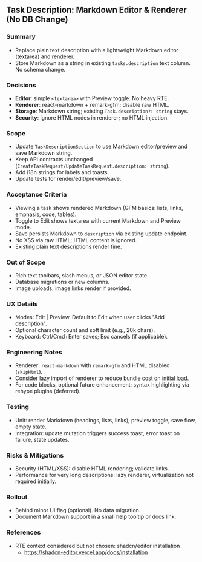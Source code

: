 ## Task Description: Markdown Editor & Renderer (No DB Change)

### Summary

- Replace plain text description with a lightweight Markdown editor (textarea) and renderer.
- Store Markdown as a string in existing `tasks.description` text column. No schema change.

### Decisions

- **Editor**: simple `<textarea>` with Preview toggle. No heavy RTE.
- **Renderer**: react-markdown + remark-gfm; disable raw HTML.
- **Storage**: Markdown string; existing `Task.description?: string` stays.
- **Security**: ignore HTML nodes in renderer; no HTML injection.

### Scope

- Update `TaskDescriptionSection` to use Markdown editor/preview and save Markdown string.
- Keep API contracts unchanged (`CreateTaskRequest/UpdateTaskRequest.description: string`).
- Add i18n strings for labels and toasts.
- Update tests for render/edit/preview/save.

### Acceptance Criteria

- Viewing a task shows rendered Markdown (GFM basics: lists, links, emphasis, code, tables).
- Toggle to Edit shows textarea with current Markdown and Preview mode.
- Save persists Markdown to `description` via existing update endpoint.
- No XSS via raw HTML; HTML content is ignored.
- Existing plain text descriptions render fine.

### Out of Scope

- Rich text toolbars, slash menus, or JSON editor state.
- Database migrations or new columns.
- Image uploads; image links render if provided.

### UX Details

- Modes: Edit | Preview. Default to Edit when user clicks "Add description".
- Optional character count and soft limit (e.g., 20k chars).
- Keyboard: Ctrl/Cmd+Enter saves; Esc cancels (if applicable).

### Engineering Notes

- Renderer: `react-markdown` with `remark-gfm` and HTML disabled (`skipHtml`).
- Consider lazy import of renderer to reduce bundle cost on initial load.
- For code blocks, optional future enhancement: syntax highlighting via rehype plugins (deferred).

### Testing

- Unit: render Markdown (headings, lists, links), preview toggle, save flow, empty state.
- Integration: update mutation triggers success toast, error toast on failure, state updates.

### Risks & Mitigations

- Security (HTML/XSS): disable HTML rendering; validate links.
- Performance for very long descriptions: lazy renderer, virtualization not required initially.

### Rollout

- Behind minor UI flag (optional). No data migration.
- Document Markdown support in a small help tooltip or docs link.

### References

- RTE context considered but not chosen: shadcn/editor installation
  - https://shadcn-editor.vercel.app/docs/installation
